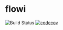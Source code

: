 # flowi

![Build Status](https://github.com/psilva-leo/flowi/actions/workflows/build.yml/badge.svg) [![codecov](https://codecov.io/gh/psilva-leo/flowi/branch/master/graph/badge.svg?token=BTJ776QRUJ)](https://codecov.io/gh/psilva-leo/flowi)